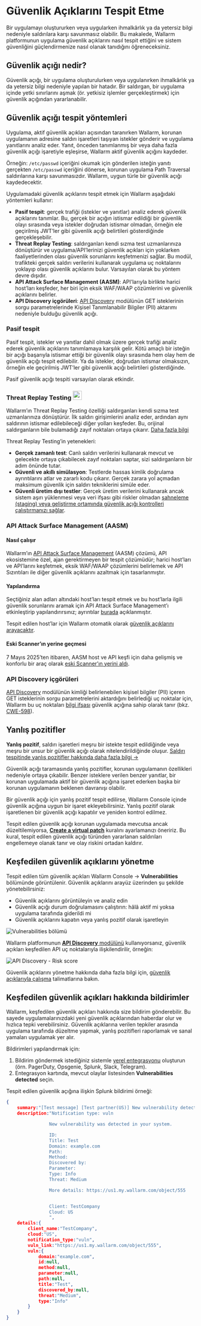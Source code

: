 # Güvenlik Açıklarını Tespit Etme

Bir uygulamayı oluştururken veya uygularken ihmalkârlık ya da yetersiz bilgi nedeniyle saldırılara karşı savunmasız olabilir. Bu makalede, Wallarm platformunun uygulama güvenlik açıklarını nasıl tespit ettiğini ve sistem güvenliğini güçlendirmenize nasıl olanak tanıdığını öğreneceksiniz.

## Güvenlik açığı nedir?

Güvenlik açığı, bir uygulama oluşturulurken veya uygulanırken ihmalkârlık ya da yetersiz bilgi nedeniyle yapılan bir hatadır. Bir saldırgan, bir uygulama içinde yetki sınırlarını aşmak (ör. yetkisiz işlemler gerçekleştirmek) için güvenlik açığından yararlanabilir.

## Güvenlik açığı tespit yöntemleri

Uygulama, aktif güvenlik açıkları açısından taranırken Wallarm, korunan uygulamanın adresine saldırı işaretleri taşıyan istekler gönderir ve uygulama yanıtlarını analiz eder. Yanıt, önceden tanımlanmış bir veya daha fazla güvenlik açığı işaretiyle eşleşirse, Wallarm aktif güvenlik açığını kaydeder.

Örneğin: `/etc/passwd` içeriğini okumak için gönderilen isteğin yanıtı gerçekten `/etc/passwd` içeriğini dönerse, korunan uygulama Path Traversal saldırılarına karşı savunmasızdır. Wallarm, uygun türle bir güvenlik açığı kaydedecektir.

Uygulamadaki güvenlik açıklarını tespit etmek için Wallarm aşağıdaki yöntemleri kullanır:

* **Pasif tespit**: gerçek trafiği (istekler ve yanıtlar) analiz ederek güvenlik açıklarını tanımlar. Bu, gerçek bir açığın istismar edildiği bir güvenlik olayı sırasında veya istekler doğrudan istismar olmadan, örneğin ele geçirilmiş JWT’ler gibi güvenlik açığı belirtileri gösterdiğinde gerçekleşebilir.
* **Threat Replay Testing**: saldırganları kendi sızma test uzmanlarınıza dönüştürür ve uygulama/API’lerinizi güvenlik açıkları için yoklarken faaliyetlerinden olası güvenlik sorunlarını keşfetmenizi sağlar. Bu modül, trafikteki gerçek saldırı verilerini kullanarak uygulama uç noktalarını yoklayıp olası güvenlik açıklarını bulur. Varsayılan olarak bu yöntem devre dışıdır.
* **API Attack Surface Management (AASM)**: API’larıyla birlikte harici host’ları keşfeder, her biri için eksik WAF/WAAP çözümlerini ve güvenlik açıklarını belirler.
* **API Discovery içgörüleri**: [API Discovery](../api-discovery/overview.md) modülünün GET isteklerinin sorgu parametrelerinde Kişisel Tanımlanabilir Bilgiler (PII) aktarımı nedeniyle bulduğu güvenlik açığı.

### Pasif tespit

Pasif tespit, istekler ve yanıtlar dahil olmak üzere gerçek trafiği analiz ederek güvenlik açıklarını tanımlamaya karşılık gelir. Kötü amaçlı bir isteğin bir açığı başarıyla istismar ettiği bir güvenlik olayı sırasında hem olay hem de güvenlik açığı tespit edilebilir. Ya da istekler, doğrudan istismar olmaksızın, örneğin ele geçirilmiş JWT’ler gibi güvenlik açığı belirtileri gösterdiğinde.

Pasif güvenlik açığı tespiti varsayılan olarak etkindir.

### Threat Replay Testing <a href="../subscription-plans/#core-subscription-plans"><img src="../../images/api-security-tag.svg" style="border: none;height: 24px;margin-bottom: -4px;"></a>

Wallarm’ın Threat Replay Testing özelliği saldırganları kendi sızma test uzmanlarınıza dönüştürür. İlk saldırı girişimlerini analiz eder, ardından aynı saldırının istismar edilebileceği diğer yolları keşfeder. Bu, orijinal saldırganların bile bulamadığı zayıf noktaları ortaya çıkarır. [Daha fazla bilgi](../vulnerability-detection/threat-replay-testing/overview.md)

Threat Replay Testing’in yetenekleri:

* **Gerçek zamanlı test**: Canlı saldırı verilerini kullanarak mevcut ve gelecekte ortaya çıkabilecek zayıf noktaları saptar, sizi saldırganların bir adım önünde tutar.
* **Güvenli ve akıllı simülasyon**: Testlerde hassas kimlik doğrulama ayrıntılarını atlar ve zararlı kodu çıkarır. Gerçek zarara yol açmadan maksimum güvenlik için saldırı tekniklerini simüle eder.
* **Güvenli üretim dışı testler**: Gerçek üretim verilerini kullanarak ancak sistem aşırı yüklenmesi veya veri ifşası gibi riskler olmadan [sahneleme (staging) veya geliştirme ortamında güvenlik açığı kontrolleri çalıştırmanızı sağlar](../vulnerability-detection/threat-replay-testing/setup.md).

### API Attack Surface Management (AASM)

#### Nasıl çalışır

Wallarm’ın [API Attack Surface Management](../api-attack-surface/overview.md) (AASM) çözümü, API ekosistemine özel, ajan gerektirmeyen bir tespit çözümüdür; harici host’ları ve API’larını keşfetmek, eksik WAF/WAAP çözümlerini belirlemek ve API Sızıntıları ile diğer güvenlik açıklarını azaltmak için tasarlanmıştır.

#### Yapılandırma

Seçtiğiniz alan adları altındaki host’ları tespit etmek ve bu host’larla ilgili güvenlik sorunlarını aramak için API Attack Surface Management’ı etkinleştirip yapılandırırsınız; ayrıntılar [burada](../api-attack-surface/setup.md) açıklanmıştır.

Tespit edilen host’lar için Wallarm otomatik olarak [güvenlik açıklarını arayacaktır](../api-attack-surface/security-issues.md).

#### Eski Scanner’ın yerine geçmesi

7 Mayıs 2025’ten itibaren, AASM host ve API keşfi için daha gelişmiş ve konforlu bir araç olarak [eski Scanner’ın yerini aldı](../api-attack-surface/api-surface.md#replacement-of-old-scanner).

### API Discovery içgörüleri

[API Discovery](../api-discovery/overview.md) modülünün kimliği belirlenebilen kişisel bilgiler (PII) içeren GET isteklerinin sorgu parametrelerini aktardığını belirlediği uç noktalar için, Wallarm bu uç noktaları [bilgi ifşası](../attacks-vulns-list.md#information-exposure) güvenlik açığına sahip olarak tanır (bkz. [CWE-598](https://cwe.mitre.org/data/definitions/598.html)).

## Yanlış pozitifler

**Yanlış pozitif**, saldırı işaretleri meşru bir istekte tespit edildiğinde veya meşru bir unsur bir güvenlik açığı olarak nitelendirildiğinde oluşur. [Saldırı tespitinde yanlış pozitifler hakkında daha fazla bilgi →](protecting-against-attacks.md#false-positives)

Güvenlik açığı taramasında yanlış pozitifler, korunan uygulamanın özellikleri nedeniyle ortaya çıkabilir. Benzer isteklere verilen benzer yanıtlar, bir korunan uygulamada aktif bir güvenlik açığına işaret ederken başka bir korunan uygulamanın beklenen davranışı olabilir.

Bir güvenlik açığı için yanlış pozitif tespit edilirse, Wallarm Console içinde güvenlik açığına uygun bir işaret ekleyebilirsiniz. Yanlış pozitif olarak işaretlenen bir güvenlik açığı kapatılır ve yeniden kontrol edilmez.

Tespit edilen güvenlik açığı korunan uygulamada mevcutsa ancak düzeltilemiyorsa, [**Create a virtual patch**](../user-guides/rules/vpatch-rule.md) kuralını ayarlamanızı öneririz. Bu kural, tespit edilen güvenlik açığı türünden yararlanan saldırıları engellemeye olanak tanır ve olay riskini ortadan kaldırır.

## Keşfedilen güvenlik açıklarını yönetme

Tespit edilen tüm güvenlik açıkları Wallarm Console → **Vulnerabilities** bölümünde görüntülenir. Güvenlik açıklarını arayüz üzerinden şu şekilde yönetebilirsiniz:

* Güvenlik açıklarını görüntüleyin ve analiz edin
* Güvenlik açığı durum doğrulamasını çalıştırın: hâlâ aktif mi yoksa uygulama tarafında giderildi mi
* Güvenlik açıklarını kapatın veya yanlış pozitif olarak işaretleyin

![Vulnerabilities bölümü](../images/user-guides/vulnerabilities/check-vuln.png)

Wallarm platformunun [**API Discovery** modülünü](../api-discovery/overview.md) kullanıyorsanız, güvenlik açıkları keşfedilen API uç noktalarıyla ilişkilendirilir, örneğin:

![API Discovery - Risk score](../images/about-wallarm-waf/api-discovery/api-discovery-risk-score.png)

Güvenlik açıklarını yönetme hakkında daha fazla bilgi için, [güvenlik açıklarıyla çalışma](../user-guides/vulnerabilities.md) talimatlarına bakın.

## Keşfedilen güvenlik açıkları hakkında bildirimler

Wallarm, keşfedilen güvenlik açıkları hakkında size bildirim gönderebilir. Bu sayede uygulamalarınızdaki yeni güvenlik açıklarından haberdar olur ve hızlıca tepki verebilirsiniz. Güvenlik açıklarına verilen tepkiler arasında uygulama tarafında düzeltme yapmak, yanlış pozitifleri raporlamak ve sanal yamaları uygulamak yer alır.

Bildirimleri yapılandırmak için:

1. Bildirim göndermek istediğiniz sistemle [yerel entegrasyonu](../user-guides/settings/integrations/integrations-intro.md) oluşturun (örn. PagerDuty, Opsgenie, Splunk, Slack, Telegram).
2. Entegrasyon kartında, mevcut olaylar listesinden **Vulnerabilities detected** seçin.

Tespit edilen güvenlik açığına ilişkin Splunk bildirimi örneği:

```json
{
    summary:"[Test message] [Test partner(US)] New vulnerability detected",
    description:"Notification type: vuln

                New vulnerability was detected in your system.

                ID: 
                Title: Test
                Domain: example.com
                Path: 
                Method: 
                Discovered by: 
                Parameter: 
                Type: Info
                Threat: Medium

                More details: https://us1.my.wallarm.com/object/555


                Client: TestCompany
                Cloud: US
                ",
    details:{
        client_name:"TestCompany",
        cloud:"US",
        notification_type:"vuln",
        vuln_link:"https://us1.my.wallarm.com/object/555",
        vuln:{
            domain:"example.com",
            id:null,
            method:null,
            parameter:null,
            path:null,
            title:"Test",
            discovered_by:null,
            threat:"Medium",
            type:"Info"
        }
    }
}
```
